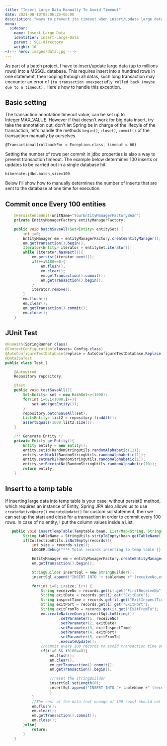 ```yaml
---
title: "Insert Large Data Manually To Avoid Timeout"
date: 2021-08-10T08:06:25+06:00
description: "ways to prevent jta timeout when insert/update large data into database"
menu:
  sidebar:
    name: Insert Large Data
    identifier: Insert-Large-Data
    parent : SQL-directory
    weight: 10
<!--- hero: images/data.jpg --->
---
```

As part of a batch project, I have to insert/update large data (up to millions rows) into a MSSQL database. This requires insert into a hundred rows in one statement, then looping through all datas, such long transaction may encounter an error of `jta transaction unexpectedly rolled back (maybe due to a timeout).` Here's how to handle this exception.

## Basic setting 
The transaction annotation timeout value, can be set up to Integer.MAX_VALUE. However if that doesn't work for big data insert, try take the annotation out, don't let Spring be in charge of the lifecyle of the transaction, let's handle the methods `begin()`, `close()`, `commit()` of the transaction manually by ourselves. 
```
@Transactional(rollbackFor = Exception.class, timeout = 60)
```  

Setting the number of rows per commit in jdbc properties is also a way to prevent transaction timeout. The example below determines 100 inserts or updates to be carried out in a single database hit.
```
hibernate.jdbc.batch_size=100
```
Below I'll show how to manually determines the number of inserts that are sent to the database at one time for execution.  

## Commit once Every 100 entities
```java
    @PersistenceUnit(unitName="YourEntityManagerFactoryBean")
    private EntityManagerFactory entityManagerFactory;

    public void batchSaveAll(Set<Entity> entitySet) {
        int i=0;
        EntityManager em = entityManagerFactory.createEntityManager();
        em.getTransaction().begin();
        Iterator<Entity> iterator = entitySet.iterator();
        while (iterator.hasNext()){
            em.persist(iterator.next());
            if(++i%100==0){
                em.flush();
                em.clear();
                em.getTransaction().commit();
                em.getTransaction().begin();
            }
            iterator.remove();
        }
        em.flush();
        em.clear();
        em.getTransaction().commit();
        em.close();
    }
```

## JUnit Test
```java
@RunWith(SpringRunner.class)
@ContextConfiguration(classes= Config.class)
@AutoConfigureTestDatabase(replace = AutoConfigureTestDatabase.Replace.NONE)
@DataJpaTest
public class Test {

    @Autowired
    Repository repository;

    @Test
    public void testSaveAll(){
        Set<Entity> set = new HashSet<>(1000);
        for(int i=0;i<1000;i++){
            set.add(getEntity());
        }
        repository.batchSaveAll(set);
        List<Entity> list2 = repository.findAll();
        assertEquals(1000,list2.size());
    }

    /** Generate Entity */
    private Entity getEntity(){
        Entity entity = new Entity();
        entity.setId(RandomStringUtils.randomAlphabetic(12));
        entity.setMark1(RandomStringUtils.randomAlphabetic(1));
        entity.setMark2(RandomStringUtils.randomAlphabetic(1));
        entity.setReceiptNo(RandomStringUtils.randomAlphabetic(10));
        return entity;
    }
```

## Insert to a temp table
If inserting large data into temp table is your case, without persist() method, which requires an instance of Entity, Spring JPA also allows us to use `createNativeQuery()` `executeUpdate()` for custom sql statement, then we can set up the start and close for a transaction in order to commit every 100 rows. In case of no entity, I put the column values inside a List.
```java
   public void insertTempTable(Temptable bean, List<Map<String, String>> records) throws Exception{
        String tableName = StringUtils.stripToEmpty(bean.getTableName());
        if(CollectionUtils.isNotEmpty(records)){
            int size = records.size();
            LOGGER.debug("*** Total records inserting to temp table {} is {}", tableName, size);

            EntityManager em = entityManagerFactory.createEntityManager();
            em.getTransaction().begin();

            StringBuilder insertSql = new StringBuilder();
            insertSql.append("INSERT INTO "+ tableName +" (receiveNo,exitDate,inspectTime,exitPort,exitFromTo) VALUES (?1,?2,?3,?4,?5)");

            for(int i=0; i<size; i++) {
                String receiveNo = records.get(i).get("FirstReceiveNo");
                String exitDate = records.get(i).get("ExitDate");
                String inspectTime = records.get(i).get("ExitInspectTime");
                String exitPort = records.get(i).get("ExitPort");
                String exitFromTo = records.get(i).get("ExitFromTo");
                em.createNativeQuery(insertSql.toString())
                        .setParameter(1, receiveNo)
                        .setParameter(2, exitDate)
                        .setParameter(3, exitInspectTime)
                        .setParameter(4, exitPort)
                        .setParameter(5, exitFromTo)
                        .executeUpdate();
                //commit every 100 records to avoid transaction time out
                if(i!=0 && i%100==0){
                    em.flush();
                    em.clear();
                    em.getTransaction().commit();
                    em.getTransaction().begin();

                    //reset the stringBuilder
                    insertSql.setLength(0);
                    insertSql.append("INSERT INTO "+ tableName +" (receiveNo,exitDate,inspectTime,exitPort,exitFromTo) VALUES (?1,?2,?3,?4,?5)");
                    }
            }
            //The rest of the data (not enough of 100 rows) should not be forgotten
            em.flush();
            em.clear();
            em.getTransaction().commit();
            em.close();
        }else{
            return;
        }
    }
``` 